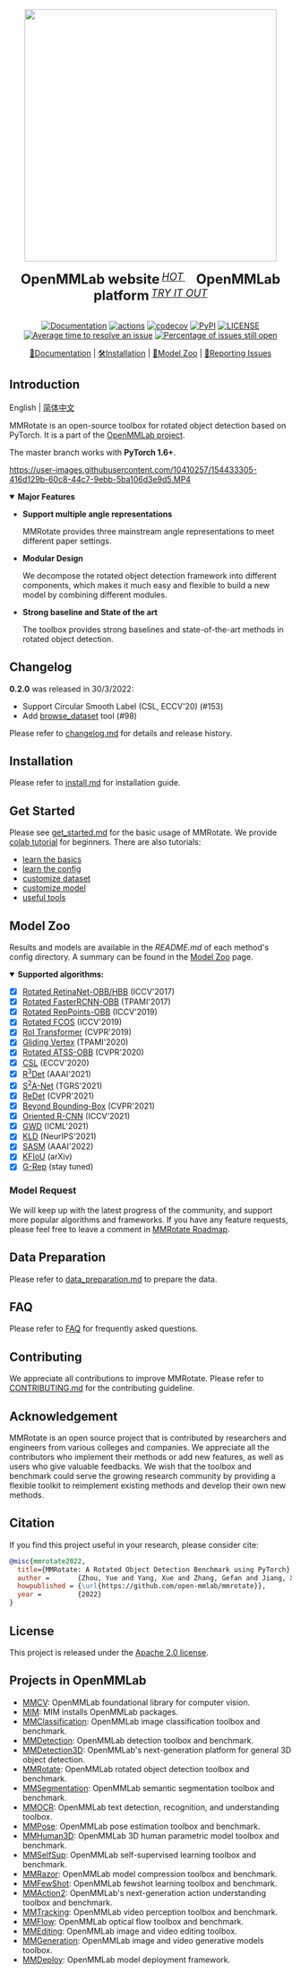 <div align="center">
  <img src="resources/mmrotate-logo.png" width="450"/>
  <div>&nbsp;</div>
  <div align="center">
    <b><font size="5">OpenMMLab website</font></b>
    <sup>
      <a href="https://openmmlab.com">
        <i><font size="4">HOT</font></i>
      </a>
    </sup>
    &nbsp;&nbsp;&nbsp;&nbsp;
    <b><font size="5">OpenMMLab platform</font></b>
    <sup>
      <a href="https://platform.openmmlab.com">
        <i><font size="4">TRY IT OUT</font></i>
      </a>
    </sup>
  </div>
  <div>&nbsp;</div>

[![Documentation](https://readthedocs.org/projects/mmrotate/badge/?version=latest)](https://mmrotate.readthedocs.io/en/latest/?badge=latest)
[![actions](https://github.com/open-mmlab/mmrotate/workflows/build/badge.svg)](https://github.com/open-mmlab/mmrotate/actions)
[![codecov](https://codecov.io/gh/open-mmlab/mmrotate/branch/master/graph/badge.svg)](https://codecov.io/gh/open-mmlab/mmrotate)
[![PyPI](https://img.shields.io/pypi/v/mmrotate)](https://pypi.org/project/mmrotate/)
[![LICENSE](https://img.shields.io/github/license/open-mmlab/mmrotate.svg)](https://github.com/open-mmlab/mmrotate/blob/master/LICENSE)
[![Average time to resolve an issue](https://isitmaintained.com/badge/resolution/open-mmlab/mmrotate.svg)](https://github.com/open-mmlab/mmrotate/issues)
[![Percentage of issues still open](https://isitmaintained.com/badge/open/open-mmlab/mmrotate.svg)](https://github.com/open-mmlab/mmrotate/issues)

[📘Documentation](https://mmrotate.readthedocs.io/en/latest/) |
[🛠️Installation](https://mmrotate.readthedocs.io/en/latest/install.html) |
[👀Model Zoo](docs/en/model_zoo.md) |
[🤔Reporting Issues](https://github.com/open-mmlab/mmrotate/issues/new/choose)
</div>

## Introduction

English | [简体中文](README_zh-CN.md)

MMRotate is an open-source toolbox for rotated object detection based on PyTorch.
It is a part of the [OpenMMLab project](https://github.com/open-mmlab).

The master branch works with **PyTorch 1.6+**.

https://user-images.githubusercontent.com/10410257/154433305-416d129b-60c8-44c7-9ebb-5ba106d3e9d5.MP4


<details open>
<summary><b>Major Features</b></summary>

* **Support multiple angle representations**

  MMRotate provides three mainstream angle representations to meet different paper settings.

* **Modular Design**

  We decompose the rotated object detection framework into different components,
  which makes it much easy and flexible to build a new model by combining different modules.

* **Strong baseline and State of the art**

  The toolbox provides strong baselines and state-of-the-art methods in rotated object detection.

</details>

## Changelog

**0.2.0** was released in 30/3/2022:

- Support Circular Smooth Label (CSL, ECCV'20) (#153)
- Add [browse_dataset](tools/misc/browse_dataset.py) tool (#98)

Please refer to [changelog.md](docs/en/changelog.md) for details and release history.

## Installation

Please refer to [install.md](docs/en/install.md) for installation guide.

## Get Started

Please see [get_started.md](docs/en/get_started.md) for the basic usage of MMRotate.
We provide [colab tutorial](demo/MMRotate_Tutorial.ipynb) for beginners.
There are also tutorials:

* [learn the basics](docs/en/intro.md)
* [learn the config](docs/en/tutorials/customize_config.md)
* [customize dataset](docs/en/tutorials/customize_dataset.md)
* [customize model](docs/en/tutorials/customize_models.md)
* [useful tools](docs/en/tutorials/useful_toos.md)


## Model Zoo

Results and models are available in the *README.md* of each method's config directory.
A summary can be found in the [Model Zoo](docs/en/model_zoo.md) page.

<details open>
<summary><b>Supported algorithms:</b></summary>

* [x] [Rotated RetinaNet-OBB/HBB](configs/rotated_retinanet/README.md) (ICCV'2017)
* [x] [Rotated FasterRCNN-OBB](configs/rotated_faster_rcnn/README.md) (TPAMI'2017)
* [x] [Rotated RepPoints-OBB](configs/rotated_reppoints/README.md) (ICCV'2019)
* [x] [Rotated FCOS](configs/rotated_fcos/README.md) (ICCV'2019)
* [x] [RoI Transformer](configs/roi_trans/README.md) (CVPR'2019)
* [x] [Gliding Vertex](configs/gliding_vertex/README.md) (TPAMI'2020)
* [x] [Rotated ATSS-OBB](configs/rotated_atss/README.md) (CVPR'2020)
* [x] [CSL](configs/csl/README.md) (ECCV'2020)
* [x] [R<sup>3</sup>Det](configs/r3det/README.md) (AAAI'2021)
* [x] [S<sup>2</sup>A-Net](configs/s2anet/README.md) (TGRS'2021)
* [x] [ReDet](configs/redet/README.md) (CVPR'2021)
* [x] [Beyond Bounding-Box](configs/cfa/README.md) (CVPR'2021)
* [x] [Oriented R-CNN](configs/oriented_rcnn/README.md) (ICCV'2021)
* [x] [GWD](configs/gwd/README.md) (ICML'2021)
* [x] [KLD](configs/kld/README.md) (NeurIPS'2021)
* [x] [SASM](configs/sasm_reppoints/README.md) (AAAI'2022)
* [x] [KFIoU](configs/kfiou/README.md) (arXiv)
* [x] [G-Rep](configs/g_reppoints/README.md) (stay tuned)

</details>

### Model Request

We will keep up with the latest progress of the community, and support more popular algorithms and frameworks. If you have any feature requests, please feel free to leave a comment in [MMRotate Roadmap](https://github.com/open-mmlab/mmrotate/issues/1).

## Data Preparation

Please refer to [data_preparation.md](tools/data/README.md) to prepare the data.

## FAQ

Please refer to [FAQ](docs/en/faq.md) for frequently asked questions.

## Contributing

We appreciate all contributions to improve MMRotate. Please refer to [CONTRIBUTING.md](.github/CONTRIBUTING.md) for the contributing guideline.

## Acknowledgement

MMRotate is an open source project that is contributed by researchers and engineers from various colleges and companies. We appreciate all the contributors who implement their methods or add new features, as well as users who give valuable feedbacks. We wish that the toolbox and benchmark could serve the growing research community by providing a flexible toolkit to reimplement existing methods and develop their own new methods.

## Citation

If you find this project useful in your research, please consider cite:

```bibtex
@misc{mmrotate2022,
  title={MMRotate: A Rotated Object Detection Benchmark using PyTorch},
  author =       {Zhou, Yue and Yang, Xue and Zhang, Gefan and Jiang, Xue and Liu, Xingzhao and Yan, Junchi and Lyu, Chengqi and Zhang, Wenwei, and Chen, Kai},
  howpublished = {\url{https://github.com/open-mmlab/mmrotate}},
  year =         {2022}
}
```

## License

This project is released under the [Apache 2.0 license](LICENSE).

## Projects in OpenMMLab

* [MMCV](https://github.com/open-mmlab/mmcv): OpenMMLab foundational library for computer vision.
* [MIM](https://github.com/open-mmlab/mim): MIM installs OpenMMLab packages.
* [MMClassification](https://github.com/open-mmlab/mmclassification): OpenMMLab image classification toolbox and benchmark.
* [MMDetection](https://github.com/open-mmlab/mmdetection): OpenMMLab detection toolbox and benchmark.
* [MMDetection3D](https://github.com/open-mmlab/mmdetection3d): OpenMMLab's next-generation platform for general 3D object detection.
* [MMRotate](https://github.com/open-mmlab/mmrotate): OpenMMLab rotated object detection toolbox and benchmark.
* [MMSegmentation](https://github.com/open-mmlab/mmsegmentation): OpenMMLab semantic segmentation toolbox and benchmark.
* [MMOCR](https://github.com/open-mmlab/mmocr): OpenMMLab text detection, recognition, and understanding toolbox.
* [MMPose](https://github.com/open-mmlab/mmpose): OpenMMLab pose estimation toolbox and benchmark.
* [MMHuman3D](https://github.com/open-mmlab/mmhuman3d): OpenMMLab 3D human parametric model toolbox and benchmark.
* [MMSelfSup](https://github.com/open-mmlab/mmselfsup): OpenMMLab self-supervised learning toolbox and benchmark.
* [MMRazor](https://github.com/open-mmlab/mmrazor): OpenMMLab model compression toolbox and benchmark.
* [MMFewShot](https://github.com/open-mmlab/mmfewshot): OpenMMLab fewshot learning toolbox and benchmark.
* [MMAction2](https://github.com/open-mmlab/mmaction2): OpenMMLab's next-generation action understanding toolbox and benchmark.
* [MMTracking](https://github.com/open-mmlab/mmtracking): OpenMMLab video perception toolbox and benchmark.
* [MMFlow](https://github.com/open-mmlab/mmflow): OpenMMLab optical flow toolbox and benchmark.
* [MMEditing](https://github.com/open-mmlab/mmediting): OpenMMLab image and video editing toolbox.
* [MMGeneration](https://github.com/open-mmlab/mmgeneration): OpenMMLab image and video generative models toolbox.
* [MMDeploy](https://github.com/open-mmlab/mmdeploy): OpenMMLab model deployment framework.
